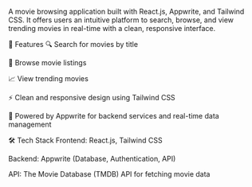 A movie browsing application built with React.js, Appwrite, and Tailwind CSS. It offers users an intuitive platform to search, browse, and view trending movies in real-time with a clean, responsive interface.

📌 Features
🔍 Search for movies by title

🎥 Browse movie listings

📈 View trending movies

⚡ Clean and responsive design using Tailwind CSS

📡 Powered by Appwrite for backend services and real-time data management

🛠️ Tech Stack
Frontend: React.js, Tailwind CSS

Backend: Appwrite (Database, Authentication, API)

API: The Movie Database (TMDB) API for fetching movie data
